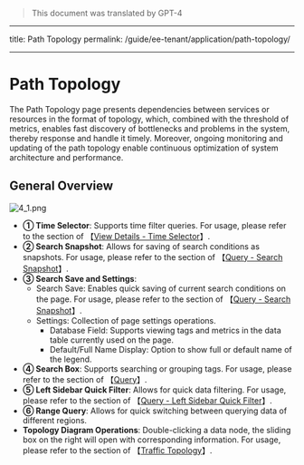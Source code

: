 > This document was translated by GPT-4

---

title: Path Topology
permalink: /guide/ee-tenant/application/path-topology/

---

# Path Topology

The Path Topology page presents dependencies between services or resources in the format of topology, which, combined with the threshold of metrics, enables fast discovery of bottlenecks and problems in the system, thereby response and handle it timely. Moreover, ongoing monitoring and updating of the path topology enable continuous optimization of system architecture and performance.

## General Overview

![4_1.png](https://yunshan-guangzhou.oss-cn-beijing.aliyuncs.com/pub/pic/20230920650a6d7f5039d.png)

- **① Time Selector**: Supports time filter queries. For usage, please refer to the section of 【[View Details - Time Selector](../dashboard/use/)】.
- **② Search Snapshot**: Allows for saving of search conditions as snapshots. For usage, please refer to the section of 【[Query - Search Snapshot](../query/history/)】.
- **③ Search Save and Settings**:
  - Search Save: Enables quick saving of current search conditions on the page. For usage, please refer to the section of 【[Query - Search Snapshot](../query/history/)】.
  - Settings: Collection of page settings operations.
    - Database Field: Supports viewing tags and metrics in the data table currently used on the page.
    - Default/Full Name Display: Option to show full or default name of the legend.
- **④ Search Box**: Supports searching or grouping tags. For usage, please refer to the section of 【[Query](../query/overview/)】.
- **⑤ Left Sidebar Quick Filter**: Allows for quick data filtering. For usage, please refer to the section of 【[Query - Left Sidebar Quick Filter](../query/left-quick-filter/)】.
- **⑥ Range Query**: Allows for quick switching between querying data of different regions.
- **Topology Diagram Operations**: Double-clicking a data node, the sliding box on the right will open with corresponding information. For usage, please refer to the section of 【[Traffic Topology](../dashboard/panel/topology/)】.
